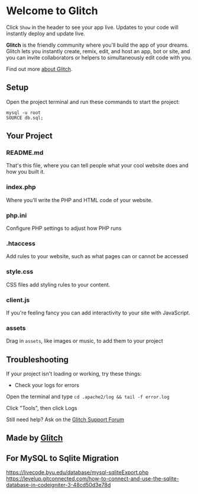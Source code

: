 # Welcome to Glitch

Click `Show` in the header to see your app live. Updates to your code will instantly deploy and update live.

**Glitch** is the friendly community where you'll build the app of your dreams. Glitch lets you instantly create, remix, edit, and host an app, bot or site, and you can invite collaborators or helpers to simultaneously edit code with you.

Find out more [about Glitch](https://glitch.com/about).

## Setup

Open the project terminal and run these commands to start the project:

```
mysql -u root
SOURCE db.sql;
```

## Your Project

### README.md

That's this file, where you can tell people what your cool website does and how you built it.

### index.php

Where you'll write the PHP and HTML code of your website.

### php.ini

Configure PHP settings to adjust how PHP runs

### .htaccess

Add rules to your website, such as what pages can or cannot be accessed

### style.css

CSS files add styling rules to your content.

### client.js

If you're feeling fancy you can add interactivity to your site with JavaScript.

### assets

Drag in `assets`, like images or music, to add them to your project

## Troubleshooting

If your project isn't loading or working, try these things:

- Check your logs for errors

Open the terminal and type `cd .apache2/log && tail -f error.log`

Click "Tools", then click Logs

Still need help? Ask on the [Glitch Support Forum](https://support.glitch.com)

## Made by [Glitch](https://glitch.com/)

## For MySQL to Sqlite Migration

https://livecode.byu.edu/database/mysql-sqliteExport.php
https://levelup.gitconnected.com/how-to-connect-and-use-the-sqlite-database-in-codeigniter-3-48cd50d3e78d